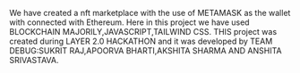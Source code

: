 We have created a nft marketplace with the use of METAMASK as the wallet with connected with Ethereum.
Here in this project we have used BLOCKCHAIN MAJORILY,JAVASCRIPT,TAILWIND CSS.
THIS project was created during LAYER 2.0 HACKATHON and it was developed by 
TEAM DEBUG:SUKRIT RAJ,APOORVA BHARTI,AKSHITA SHARMA AND ANSHITA SRIVASTAVA.
